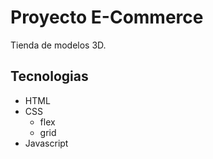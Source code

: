 # Proyecto E-Commerce

Tienda de modelos 3D.

## Tecnologias

- HTML
- CSS
  - flex
  - grid
- Javascript
